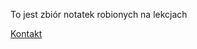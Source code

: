 To jest zbiór notatek robionych na lekcjach




[Kontakt](https://discordapp.com/users/1278289224080031787)


 
